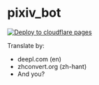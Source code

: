 # pixiv_bot
[![Deploy to cloudflare pages](https://github.com/my-telegram-bots/Pixiv_bot/actions/workflows/deploy-docs.yml/badge.svg)](https://pixiv-bot.pages.dev)

Translate by:
- deepl.com (en)
- zhconvert.org (zh-hant)
- And you?